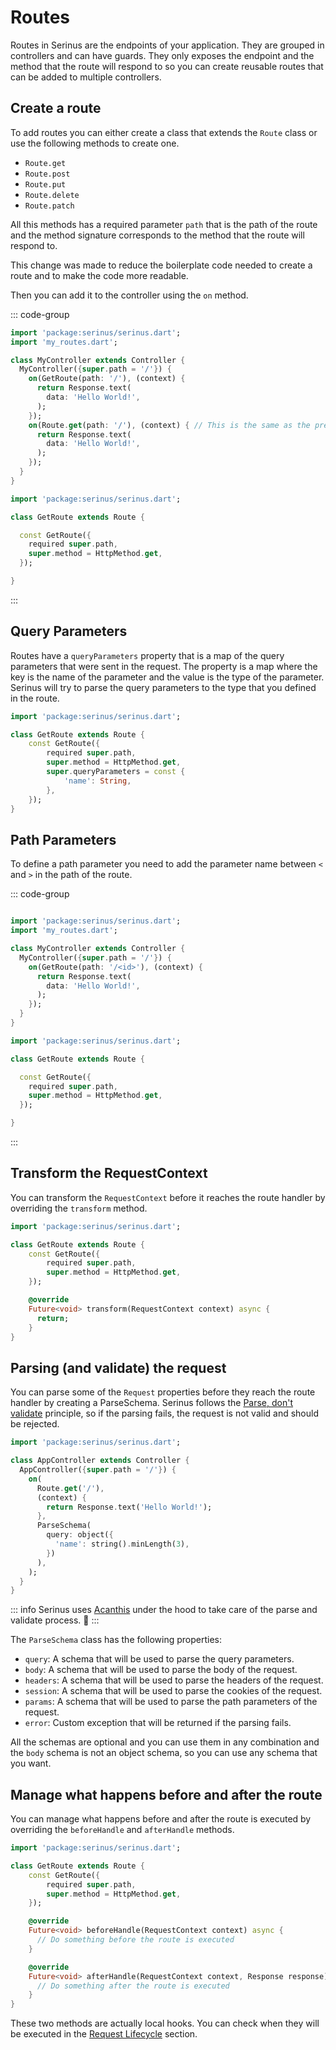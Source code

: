 # Routes

Routes in Serinus are the endpoints of your application. They are grouped in controllers and can have guards.
They only exposes the endpoint and the method that the route will respond to so you can create reusable routes that can be added to multiple controllers.

## Create a route

To add routes you can either create a class that extends the `Route` class or use the following methods to create one.

- `Route.get`
- `Route.post`
- `Route.put`
- `Route.delete`
- `Route.patch`

All this methods has a required parameter `path` that is the path of the route and the method signature corresponds to the method that the route will respond to.

This change was made to reduce the boilerplate code needed to create a route and to make the code more readable.

Then you can add it to the controller using the `on` method.

::: code-group

```dart [my_controller.dart]
import 'package:serinus/serinus.dart';
import 'my_routes.dart';

class MyController extends Controller {
  MyController({super.path = '/'}) {
    on(GetRoute(path: '/'), (context) {
      return Response.text(
        data: 'Hello World!',
      );
    });
    on(Route.get(path: '/'), (context) { // This is the same as the previous route
      return Response.text(
        data: 'Hello World!',
      );
    });
  }
}
```

```dart [my_routes.dart]
import 'package:serinus/serinus.dart';

class GetRoute extends Route {

  const GetRoute({
    required super.path, 
    super.method = HttpMethod.get,
  });

}
```

:::

## Query Parameters

Routes have a `queryParameters` property that is a map of the query parameters that were sent in the request.
The property is a map where the key is the name of the parameter and the value is the type of the parameter.
Serinus will try to parse the query parameters to the type that you defined in the route.

```dart
import 'package:serinus/serinus.dart';

class GetRoute extends Route {
    const GetRoute({
        required super.path, 
        super.method = HttpMethod.get,
        super.queryParameters = const {
            'name': String,
        },
    });
}
```

## Path Parameters

To define a path parameter you need to add the parameter name between `<` and `>` in the path of the route.

::: code-group

```dart [my_controller.dart]

import 'package:serinus/serinus.dart';
import 'my_routes.dart';

class MyController extends Controller {
  MyController({super.path = '/'}) {
    on(GetRoute(path: '/<id>'), (context) {
      return Response.text(
        data: 'Hello World!',
      );
    });
  }
}
```

```dart [my_routes.dart]
import 'package:serinus/serinus.dart';

class GetRoute extends Route {

  const GetRoute({
    required super.path, 
    super.method = HttpMethod.get,
  });

}
```

:::

## Transform the RequestContext

You can transform the `RequestContext` before it reaches the route handler by overriding the `transform` method.

```dart
import 'package:serinus/serinus.dart';

class GetRoute extends Route {
    const GetRoute({
        required super.path, 
        super.method = HttpMethod.get,
    });

    @override
    Future<void> transform(RequestContext context) async {
      return;
    }
}
```

## Parsing (and validate) the request

You can parse some of the `Request` properties before they reach the route handler by creating a ParseSchema.
Serinus follows the [Parse, don't validate](https://lexi-lambda.github.io/blog/2019/11/05/parse-don-t-validate/) principle, so if the parsing fails, the request is not valid and should be rejected.

```dart
import 'package:serinus/serinus.dart';

class AppController extends Controller {
  AppController({super.path = '/'}) {
    on(
      Route.get('/'), 
      (context) {
        return Response.text('Hello World!');
      },
      ParseSchema(
        query: object({
          'name': string().minLength(3),
        })
      ),
    );
  }
}
```

::: info
Serinus uses [Acanthis](https://pub.dev/packages/acanthis) under the hood to take care of the parse and validate process. 🐤
:::

The `ParseSchema` class has the following properties:

- `query`: A schema that will be used to parse the query parameters.
- `body`: A schema that will be used to parse the body of the request.
- `headers`: A schema that will be used to parse the headers of the request.
- `session`: A schema that will be used to parse the cookies of the request.
- `params`: A schema that will be used to parse the path parameters of the request.
- `error`: Custom exception that will be returned if the parsing fails.

All the schemas are optional and you can use them in any combination and the `body` schema is not an object schema, so you can use any schema that you want.

## Manage what happens before and after the route

You can manage what happens before and after the route is executed by overriding the `beforeHandle` and `afterHandle` methods.

```dart
import 'package:serinus/serinus.dart';

class GetRoute extends Route {
    const GetRoute({
        required super.path, 
        super.method = HttpMethod.get,
    });

    @override
    Future<void> beforeHandle(RequestContext context) async {
      // Do something before the route is executed
    }

    @override
    Future<void> afterHandle(RequestContext context, Response response) async {
      // Do something after the route is executed
    }
}
```

These two methods are actually local hooks. You can check when they will be executed in the [Request Lifecycle](../request_lifecycle) section.
